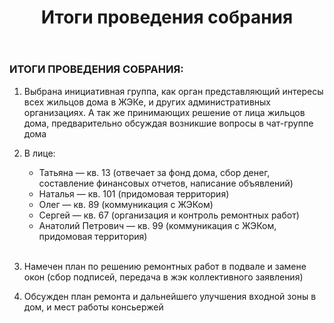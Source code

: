 ﻿---
layout: post
published: true
title: Итоги проведения собрания
---

### ИТОГИ ПРОВЕДЕНИЯ СОБРАНИЯ:

1. Выбрана инициативная группа, как орган
представляющий интересы всех жильцов дома в
ЖЭКе, и других административных организациях. А
так же принимающих решение от лица жильцов дома,
предварительно обсуждая возникшие вопросы в чат-группе дома

2. В лице:  
   * Татьяна — кв. 13 (отвечает за фонд дома, сбор денег,
составление финансовых отчетов, написание объявлений)
   * Наталья — кв. 101 (придомовая территория)
   * Олег — кв. 89 (коммуникация с ЖЭКом)
   * Сергей — кв. 67 (организация и контроль ремонтных работ)
   * Анатолий Петрович — кв. 99 (коммуникация с ЖЭКом,
придомовая территория)  
 

2. Намечен план по решению ремонтных работ в подвале
и замене окон (сбор подписей, передача в жэк
коллективного заявления)

3. Обсужден план ремонта и дальнейшего улучшения
входной зоны в дом, и мест работы консьержей